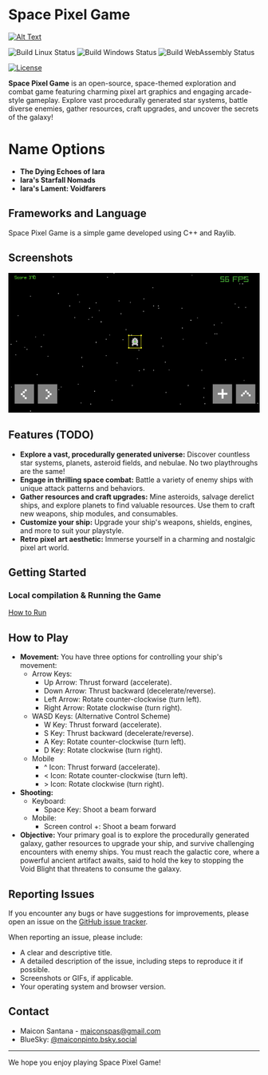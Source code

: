 # Space Pixel Game

[<img src="https://static.itch.io/images/itchio-textless-black.svg" alt="Alt Text" height="50">](https://maiconspas.itch.io/spacegame)

![Build Linux Status](https://github.com/maiconpintoabreu/space-pixel-game/actions/workflows/linux.yml/badge.svg)
![Build Windows Status](https://github.com/maiconpintoabreu/space-pixel-game/actions/workflows/windows.yml/badge.svg)
![Build WebAssembly Status](https://github.com/maiconpintoabreu/space-pixel-game/actions/workflows/web.yml/badge.svg)

[![License](https://img.shields.io/badge/license-MIT-blue.svg)](LICENSE)  

**Space Pixel Game** is an open-source, space-themed exploration and combat game featuring charming pixel art graphics and engaging arcade-style gameplay. Explore vast procedurally generated star systems, battle diverse enemies, gather resources, craft upgrades, and uncover the secrets of the galaxy!

# Name Options
* **The Dying Echoes of Iara**
* **Iara's Starfall Nomads**
* **Iara's Lament: Voidfarers**

## Frameworks and Language

Space Pixel Game is a simple game developed using C++ and Raylib.

## Screenshots

![Current Screenshot](SpaceGame.png)

## Features (TODO)

*   **Explore a vast, procedurally generated universe:** Discover countless star systems, planets, asteroid fields, and nebulae. No two playthroughs are the same!
*   **Engage in thrilling space combat:** Battle a variety of enemy ships with unique attack patterns and behaviors.
*   **Gather resources and craft upgrades:** Mine asteroids, salvage derelict ships, and explore planets to find valuable resources. Use them to craft new weapons, ship modules, and consumables.
*   **Customize your ship:** Upgrade your ship's weapons, shields, engines, and more to suit your playstyle.
*   **Retro pixel art aesthetic:** Immerse yourself in a charming and nostalgic pixel art world.

## Getting Started

### Local compilation & Running the Game 
[How to Run](docs/how_to_run.md)

## How to Play

*   **Movement:** You have three options for controlling your ship's movement:
    * Arrow Keys:
        * Up Arrow: Thrust forward (accelerate).
        * Down Arrow: Thrust backward (decelerate/reverse).
        * Left Arrow: Rotate counter-clockwise (turn left).
        * Right Arrow: Rotate clockwise (turn right).
    * WASD Keys: (Alternative Control Scheme)
        * W Key: Thrust forward (accelerate).
        * S Key: Thrust backward (decelerate/reverse).
        * A Key: Rotate counter-clockwise (turn left).
        * D Key: Rotate clockwise (turn right).
    * Mobile
        * ^ Icon: Thrust forward (accelerate).
        * < Icon: Rotate counter-clockwise (turn left).
        * \> Icon: Rotate clockwise (turn right).
*   **Shooting:** 
    * Keyboard:
        * Space Key: Shoot a beam forward
    * Mobile:
        * Screen control +: Shoot a beam forward
*   **Objective:** Your primary goal is to explore the procedurally generated galaxy, gather resources to upgrade your ship, and survive challenging encounters with enemy ships. You must reach the galactic core, where a powerful ancient artifact awaits, said to hold the key to stopping the Void Blight that threatens to consume the galaxy.

## Reporting Issues

If you encounter any bugs or have suggestions for improvements, please open an issue on the [GitHub issue tracker](https://github.com/maiconpintoabreu/space-pixel-game/issues).

When reporting an issue, please include:

*   A clear and descriptive title.
*   A detailed description of the issue, including steps to reproduce it if possible.
*   Screenshots or GIFs, if applicable.
*   Your operating system and browser version.

## Contact

*   Maicon Santana - maiconspas@gmail.com
*   BlueSky: [@maiconpinto.bsky.social](https://bsky.app/profile/maiconpinto.bsky.social)

---

We hope you enjoy playing Space Pixel Game!
